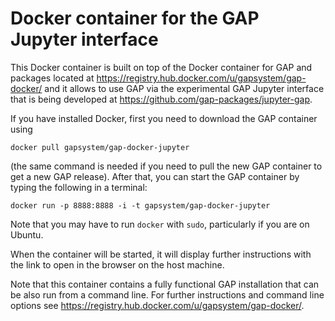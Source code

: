 # Docker container for the GAP Jupyter interface

This Docker container is built on top of the Docker container for GAP and
packages located at https://registry.hub.docker.com/u/gapsystem/gap-docker/
and it allows to use GAP via the experimental GAP Jupyter interface that is
being developed at https://github.com/gap-packages/jupyter-gap.

If you have installed Docker, first you need to download the GAP container using
```
docker pull gapsystem/gap-docker-jupyter
```
(the same command is needed if you need to pull the new GAP container to get a
new GAP release). After that, you can start the GAP container by typing the
following in a terminal:
```
docker run -p 8888:8888 -i -t gapsystem/gap-docker-jupyter
```
Note that you may have to run `docker` with `sudo`, particularly if you are on Ubuntu.

When the container will be started, it will display further instructions
with the link to open in the browser on the host machine.

Note that this container contains a fully functional GAP installation that
can be also run from a command line. For further instructions and command
line options see https://registry.hub.docker.com/u/gapsystem/gap-docker/.
